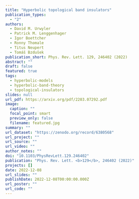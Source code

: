 ```yaml
---
title: "Hyperbolic topological band insulators"
publication_types:
  - "2"
authors:
  - David M. Urwyler
  - Patrick M. Lenggenhager
  - Igor Boettcher
  - Ronny Thomale
  - Titus Neupert
  - Tomáš Bzdušek
publication_short: Phys. Rev. Lett. 129, 246402 (2022)
abstract: ""
draft: false
featured: true
tags:
  - hyperbolic-models
  - hyperbolic-band-theory
  - topological-insulators
slides: null
url_pdf: https://arxiv.org/pdf/2203.07292.pdf
image:
  caption: ""
  focal_point: smart
  preview_only: false
  filename: featured.jpg
summary: ""
url_dataset: "https://zenodo.org/record/6380568"
url_project: ""
url_source: ""
url_video: ""
author_notes: ""
doi: "10.1103/PhysRevLett.129.246402"
publication: "Phys. Rev. Lett. <b>129</b>, 246402 (2022)"
projects: []
date: 2022-12-08
url_slides: ""
publishDate: 2022-12-08T00:00:00.000Z
url_poster: ""
url_code: ""
---
```

